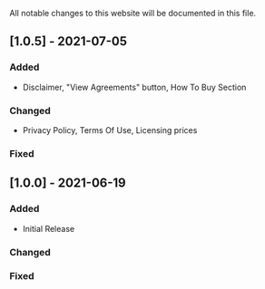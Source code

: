 
All notable changes to this website will be documented in this file.

## [1.0.5] - 2021-07-05
  
 
### Added
- Disclaimer, "View Agreements" button, How To Buy Section
 
### Changed
- Privacy Policy, Terms Of Use, Licensing prices 

### Fixed
 
## [1.0.0] - 2021-06-19
 
### Added
- Initial Release
   
### Changed
 
### Fixed
